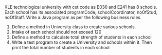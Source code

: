 KLE technological university with cet code as E030  and E241 has 8 schools. Each school has its associated programCode, schoolCoordinator, noOfStud, noOfStaff. Write a Java program as per the following business rules.
1. Define a method in University class to create various schools.
2. Intake of each school should not exceed 120
3. Define a method to calculate total strength of students in each school
4. Write a test program to create a University and schools within it. Then print the total number of students in each school
